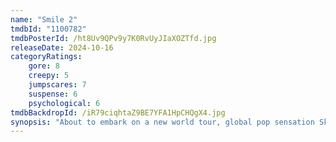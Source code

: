 ```yaml
---
name: "Smile 2"
tmdbId: "1100782"
tmdbPosterId: /ht8Uv9QPv9y7K0RvUyJIaXOZTfd.jpg
releaseDate: 2024-10-16
categoryRatings:
    gore: 8
    creepy: 5
    jumpscares: 7
    suspense: 6
    psychological: 6
tmdbBackdropId: /iR79ciqhtaZ9BE7YFA1HpCHQgX4.jpg
synopsis: "About to embark on a new world tour, global pop sensation Skye Riley begins experiencing increasingly terrifying and inexplicable events. Overwhelmed by the escalating horrors and the pressures of fame, Skye is forced to face her dark past to regain control of her life before it spirals out of control."
---
```

